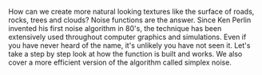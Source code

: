 How can we create more natural looking textures like the surface of roads, rocks, trees and clouds? Noise functions are the answer.
Since Ken Perlin invented his first noise algorithm in 80's, the technique has been extensively used throughout computer graphics and simulations. Even if you have never heard of the name, it's unlikely you have not seen it. Let's take a step by step look at how the function is built and works. We also cover a more efficient version of the algorithm called simplex noise.
